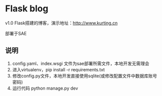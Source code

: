 # Flask blog
v1.0
Flask搭建的博客，演示地址：http://www.kurting.cn

部署于SAE

## 说明
1. config.yaml、index.wsgi  文件为sae部署所需文件，本地开发无需理会
2. 进入virtualenv，pip install -r requirements.txt
3. 修改config.py文件，本地开发直接使用sqlite(或修改配置文件中数据库账号密码)
4. 运行代码 python manage.py dev
